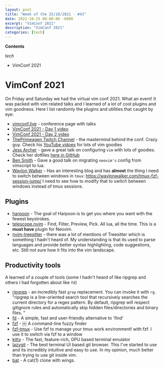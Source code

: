 ```yaml
---
layout: post
title: "Week of the 25/10/2021 - #43"
date: 2021-10-25 00:00:00 -0000
excerpt: "VimConf 2021"
description: "VimConf 2021"
categories: [tech]
---
```



**Contents**

*tech*

- VimConf 2021

# VimConf 2021

On Friday and Saturday we had the virtual vim conf 2021. What an event! It was packed with vim related talks and I learned of a lot of cool plugins and vim goodness. Here I list randomly the plugins and utilities that caught by eye:

- [vimconf.live](https://www.vimconf.live/) - conference page with talks
- [VimConf 2021 - Day 1 video](https://www.twitch.tv/videos/1190279834)
- [VimConf 2021 - Day 2 video](https://www.twitch.tv/videos/1190959702)
- [ThePrimeagen Twitch Channel](https://www.twitch.tv/ThePrimeagen) - the mastermind behind the conf. Crazy guy. Check his [YouTube vidoes](https://www.youtube.com/c/ThePrimeagen) for lots of vim goodies
- [Jess Archer](https://jessarcher.com/) - gave a great talk on configuring `vim` with lots of goodies. Check her dotfiles [here in GitHub](https://github.com/jessarcher/dotfiles)
- [Ben Smith](https://github.com/smithbm2316) - Gave a good talk on migrating `neovim's` config from vimscript to lua.
- [Waylon Walker](https://waylonwalker.com/) - Has an interesting blog and has **almost** the thing I need to switch between windows in `tmux`: https://waylonwalker.com/tmux-fzf-session-jump/ I need to see how to modify that to switch between windows instead of tmux sessions.

## Plugins
- [harpoon](https://github.com/ThePrimeagen/harpoon) - The goal of Harpoon is to get you where you want with the fewest keystrokes.
- [telescope.nvim](https://github.com/nvim-telescope/telescope.nvim) - Find, Filter, Preview, Pick. All lua, all the time. This is a **must have** plugin for Neovim.
- [nvim-treesitter](https://github.com/nvim-treesitter/nvim-treesitter) - there was a lot of mentions of Treesitter which is something I hadn't heard of. My understanding is that its used to parse languages and provide better syntax highlighting, code suggestions, etc. Still not sure how it fits into the vim landscape.

## Productivity tools

A learned of a couple of tools (some I hadn't heard of like ripgrep and others I had forgotten about like `fd`)

- [ripgrep](https://github.com/BurntSushi/ripgrep) - an incredibly fast `grep` replacement. You can invoke it with `rg`. "ripgrep is a line-oriented search tool that recursively searches the current directory for a regex pattern. By default, ripgrep will respect gitignore rules and automatically skip hidden files/directories and binary files. "
- [fd](https://github.com/sharkdp/fd) - A simple, fast and user-friendly alternative to 'find'
- [fzf](https://github.com/junegunn/fzf) - ￼ A command-line fuzzy finder
- [fzf-tmux](https://github.com/sainnhe/tmux-fzf) - Use fzf to manage your tmux work environment! with fzf. I use it to switch via fzf to a window 
- [kitty](https://sw.kovidgoyal.net/kitty/) - The fast, feature-rich, GPU based terminal emulator
- [lazygit](https://github.com/jesseduffield/lazygit) - The best terminal UI based git browser. This I've started to use and its incredibly intuitive and easy to use. In my opinion, much better than trying to use git inside vim.
- [bat](https://github.com/sharkdp/bat) - A cat(1) clone with wings.
